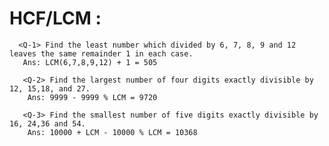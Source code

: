 # HCF/LCM : 
      <Q-1> Find the least number which divided by 6, 7, 8, 9 and 12 leaves the same remainder 1 in each case.
       Ans: LCM(6,7,8,9,12) + 1 = 505
       
       <Q-2> Find the largest number of four digits exactly divisible by 12, 15,18, and 27.
        Ans: 9999 - 9999 % LCM = 9720
        
       <Q-3> Find the smallest number of five digits exactly divisible by 16, 24,36 and 54.
        Ans: 10000 + LCM - 10000 % LCM = 10368
      
  
